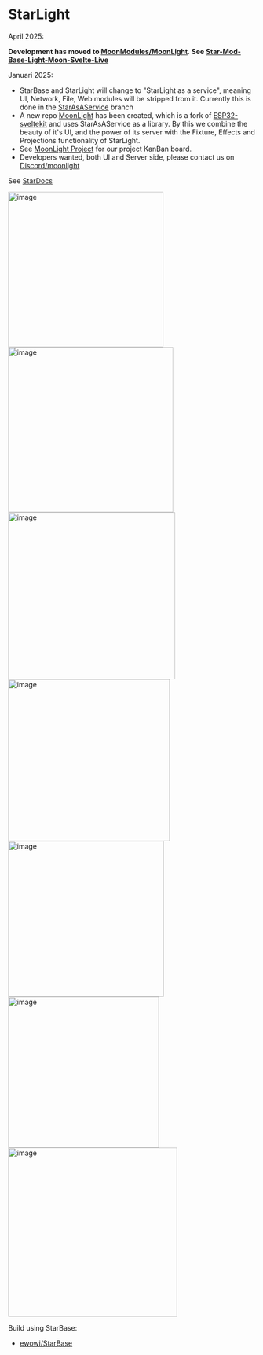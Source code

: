 # StarLight

April 2025: 

**Development has moved to [MoonModules/MoonLight](https://github.com/MoonModules/MoonLight)**. 
**See [Star-Mod-Base-Light-Moon-Svelte-Live](https://moonmodules.org/Star-Mod-Base-Light-Moon-Svelte-Live)**

Januari 2025: 

* StarBase and StarLight will change to "StarLight as a service", meaning UI, Network, File, Web modules will be stripped from it. Currently this is done in the [StarAsAService](https://github.com/MoonModules/StarLight/tree/StarAsAService) branch
* A new repo [MoonLight](https://github.com/MoonModules/MoonLight) has been created, which is a fork of [ESP32-sveltekit](https://github.com/theelims/ESP32-sveltekit) and uses StarAsAService as a library. By this we combine the beauty of it's UI, and the power of its server with the Fixture, Effects and Projections functionality of StarLight.
* See [MoonLight Project](https://github.com/users/ewowi/projects/2) for our project KanBan board.
* Developers wanted, both UI and Server side, please contact us on [Discord/moonlight](https://discord.gg/TC8NSUSCdV)

See [StarDocs](https://ewowi.github.io/StarDocs/)

<img width="316" alt="image" src="https://github.com/ewowi/StarDocs/assets/138451817/d48679eb-efbe-4133-b43d-e3f33587530a">
<img width="336" alt="image" src="https://github.com/ewowi/StarDocs/assets/138451817/58530e7d-0606-4928-a4ae-233103f88e34">
<img width="340" alt="image" src="https://github.com/ewowi/StarDocs/assets/138451817/62073790-5365-4cee-be0e-78488d285b2a">
<img width="329" alt="image" src="https://github.com/ewowi/StarDocs/assets/138451817/b6909720-4a8e-4661-9381-4336aeed1283">
<img width="317" alt="image" src="https://github.com/ewowi/StarDocs/assets/138451817/4a343d06-8fa3-4ea6-a521-0cc9e5d2bfb2">
<img width="307" alt="image" src="https://github.com/ewowi/StarDocs/assets/138451817/5d4f0051-0e38-4d16-b81a-31fc8d2f7e1e">
<img width="344" alt="image" src="https://github.com/ewowi/StarDocs/assets/138451817/dff1090a-7af0-4cbb-83e1-7108021976e8">

Build using StarBase:

* [ewowi/StarBase](https://github.com/ewowi/StarBase)

